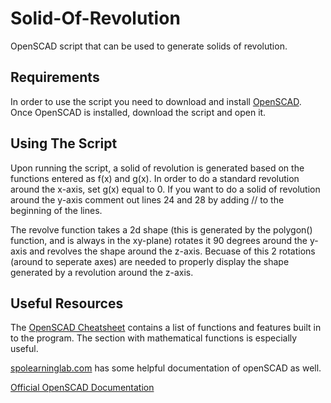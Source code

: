 # Solid-Of-Revolution
OpenSCAD script that can be used to generate solids of revolution.

## Requirements

In order to use the script you need to download and install [OpenSCAD](https://openscad.org/). Once OpenSCAD is installed, download the script and open it.

## Using The Script
Upon running the script, a solid of revolution is generated based on the functions entered as f(x) and g(x).  In order to do a standard revolution around the x-axis, set g(x) equal to 0.  If you want to do a solid of revolution around the y-axis comment out lines 24 and 28 by adding // to the beginning of the lines.

The revolve function takes a 2d shape (this is generated by the polygon() function, and is always in the xy-plane) rotates it 90 degrees around the y-axis and revolves the shape around the z-axis.  Becuase of this 2 rotations (around to seperate axes) are needed to properly display the shape generated by a revolution around the z-axis.

## Useful Resources

The [OpenSCAD Cheatsheet](https://openscad.org/cheatsheet/) contains a list of functions and features built in to the program.  The section with mathematical functions is especially useful.

[spolearninglab.com](https://spolearninglab.com/curriculum/lessonPlans/hacking/resources/software/3d/openscad_intro.html) has some helpful documentation of openSCAD as well.

[Official OpenSCAD Documentation](https://en.wikibooks.org/wiki/OpenSCAD_User_Manual)
